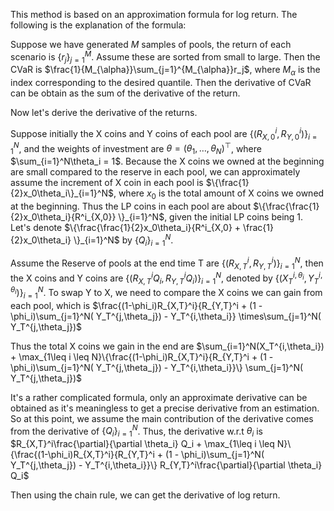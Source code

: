 This method is based on an approximation formula for log return. The following is the explanation of the formula:

Suppose we have generated $M$ samples of pools, the return of each scenario is $\{r_j\}_{j=1}^M$. Assume these are sorted from small to large. Then the CVaR is $\frac{1}{M_{\alpha}}\sum_{j=1}^{M_{\alpha}}r_j$, where $M_{\alpha}$ is the index corresponding to the desired quantile. Then the derivative of CVaR can be obtain as the sum of the derivative of the return.

Now let's derive the derivative of the returns.

Suppose initially the X coins and Y coins of each pool are $\{(R_{X,0}^i,R_{Y,0}^i)\}_{i=1}^{N}$, and the weights of investment are $\theta =(\theta_1,\dots,\theta_N)^\top$, where $\sum_{i=1}^N\theta_i = 1$. Because the X coins we owned at the beginning are small compared to the reserve in each pool, we can approximately assume the increment of X coin in each pool is $\{\frac{1}{2}x_0\theta_i\}_{i=1}^N$, where $x_0$ is the total amount of X coins we owned at the beginning. Thus the LP coins in each pool are about $\{\frac{\frac{1}{2}x_0\theta_i}{R^i_{X,0}} \}_{i=1}^N$, given the initial LP coins being 1. Let's denote $\{\frac{\frac{1}{2}x_0\theta_i}{R^i_{X,0} + \frac{1}{2}x_0\theta_i} \}_{i=1}^N$ by $\{Q_i\}_{i=1}^N$. 

Assume the Reserve of pools at the end time T are $\{(R_{X,T}^i,R_{Y,T}^i)\}_{i=1}^{N}$, then the X coins and Y coins are $\{(R_{X,T}^iQ_i,R_{Y,T}^iQ_i)\}_{i=1}^{N}$, denoted by $\{(X_T^{i,\theta_i},Y_T^{i,\theta_i})\}_{i=1}^{N}$. To swap Y to X, we need to compare the X coins we can gain from each pool, which is $\frac{(1-\phi_i)R_{X,T}^i}{R_{Y,T}^i + (1 - \phi_i)\sum_{j=1}^N( Y_T^{j,\theta_j}) - Y_T^{i,\theta_i}} \times\sum_{j=1}^N( Y_T^{j,\theta_j})$

Thus the total X coins we gain in the end are $\sum_{i=1}^N(X_T^{i,\theta_i}) + \max_{1\leq i \leq N}\{\frac{(1-\phi_i)R_{X,T}^i}{R_{Y,T}^i + (1 - \phi_i)\sum_{j=1}^N( Y_T^{j,\theta_j}) - Y_T^{i,\theta_i}}\} \sum_{j=1}^N( Y_T^{j,\theta_j})$

It's a rather complicated formula, only an approximate derivative can be obtained as it's meaningless to get a precise derivative from an estimation. So at this point, we assume the main contribution of the derivative comes from the derivative of $\{Q_i\}_{i=1}^N$. Thus, the derivative w.r.t $\theta_i$ is $R_{X,T}^i\frac{\partial}{\partial \theta_i} Q_i + \max_{1\leq i \leq N}\{\frac{(1-\phi_i)R_{X,T}^i}{R_{Y,T}^i + (1 - \phi_i)\sum_{j=1}^N( Y_T^{j,\theta_j}) - Y_T^{i,\theta_i}}\} R_{Y,T}^i\frac{\partial}{\partial \theta_i} Q_i$

Then using the chain rule, we can get the derivative of log return.